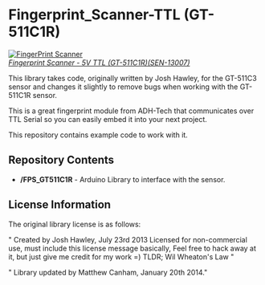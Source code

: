 Fingerprint_Scanner-TTL (GT-511C1R)
===================================

[![FingerPrint Scanner](https://dlnmh9ip6v2uc.cloudfront.net/images/products/1/1/7/9/2/11792-01_medium.jpg)  
*Fingerprint Scanner - 5V TTL (GT-511C1R)(SEN-13007)*](https://www.sparkfun.com/products/13007)

This library takes code, originally written by Josh Hawley, for the GT-511C3 sensor and changes it slightly to remove bugs when working with the GT-511C1R sensor.

This is a great fingerprint module from ADH-Tech that communicates over TTL Serial so you can easily embed it into your next project.

This repository contains example code to work with it. 

Repository Contents
-------------------
* **/FPS_GT511C1R** - Arduino Library to interface with the sensor.

License Information
-------------------

The original library license is as follows:

"	Created by Josh Hawley, July 23rd 2013
	Licensed for non-commercial use, must include this license message
	basically, Feel free to hack away at it, but just give me credit for my work =)
	TLDR; Wil Wheaton's Law "

"	Library updated by Matthew Canham, January 20th 2014."